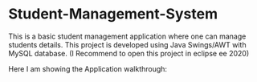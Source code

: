# Student-Management-System
This is a basic student management application where one can manage students details.
This project is developed using Java Swings/AWT with MySQL database. (I Recommend to open this project in eclipse ee 2020)

Here I am showing the Application walkthrough:

